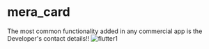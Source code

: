 # mera_card

The most common functionality added in any commercial app is the Developer's contact details!!
![flutter1](https://user-images.githubusercontent.com/58785998/113682781-23f50400-96e1-11eb-980d-ec3d2b8e2469.jpeg)

